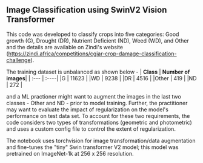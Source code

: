<h2> Image Classification using SwinV2 Vision Transformer </h2>

This code was developed to classify crops into five categories: Good growth (G), Drought (DR), Nutrient Deficient (ND), Weed (WD), and Other and the details are available on Zindi's website (https://zindi.africa/competitions/cgiar-crop-damage-classification-challenge). <br>

The training dataset is unbalanced as shown below - 
| **Class**      | **Number of images**|
| :---       |    :----|
|G        | 11623 |
|WD       | 9238  |
|DR       | 4516  |
|Other    | 419   |
|ND       | 272   |

and a ML practioner might want to augment the images in the last two classes - Other and ND - prior to model training. Further, the practitioner may want to evaluate the impact of regularization on the model's performance on test data set. To account for these two requirements, the code considers two types of transformations (geometric and photometric) and uses a custom config file to control the extent of regularization.

The notebook uses torchvision for image transformation/data augmentation and fine-tunes the "tiny" Swin transformer V2 model; this model was pretrained on ImageNet-1k at 256 x 256 resolution.
